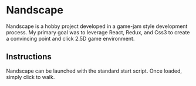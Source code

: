 # Nandscape

Nandscape is a hobby project developed in a game-jam style development process. My primary goal was to leverage React, Redux, and Css3 to create a convincing point and click 2.5D game environment.

## Instructions 
Nandscape can be launched with the standard start script. Once loaded, simply click to walk.
